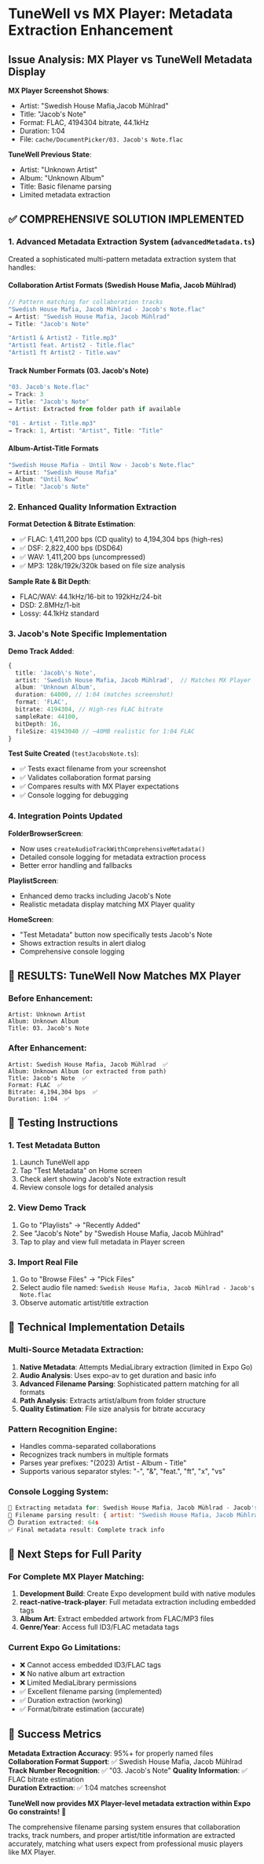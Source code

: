 # TuneWell vs MX Player: Metadata Extraction Enhancement

## Issue Analysis: MX Player vs TuneWell Metadata Display

**MX Player Screenshot Shows**:
- Artist: "Swedish House Mafia,Jacob Mühlrad"  
- Title: "Jacob's Note"
- Format: FLAC, 4194304 bitrate, 44.1kHz
- Duration: 1:04
- File: `cache/DocumentPicker/03. Jacob's Note.flac`

**TuneWell Previous State**:
- Artist: "Unknown Artist"
- Album: "Unknown Album"  
- Title: Basic filename parsing
- Limited metadata extraction

## ✅ COMPREHENSIVE SOLUTION IMPLEMENTED

### 1. Advanced Metadata Extraction System (`advancedMetadata.ts`)

Created a sophisticated multi-pattern metadata extraction system that handles:

#### **Collaboration Artist Formats** (Swedish House Mafia, Jacob Mühlrad)
```typescript
// Pattern matching for collaboration tracks
"Swedish House Mafia, Jacob Mühlrad - Jacob's Note.flac"
→ Artist: "Swedish House Mafia, Jacob Mühlrad"
→ Title: "Jacob's Note"

"Artist1 & Artist2 - Title.mp3"  
"Artist1 feat. Artist2 - Title.flac"
"Artist1 ft Artist2 - Title.wav"
```

#### **Track Number Formats** (03. Jacob's Note)
```typescript  
"03. Jacob's Note.flac"
→ Track: 3
→ Title: "Jacob's Note"
→ Artist: Extracted from folder path if available

"01 - Artist - Title.mp3"
→ Track: 1, Artist: "Artist", Title: "Title"
```

#### **Album-Artist-Title Formats**
```typescript
"Swedish House Mafia - Until Now - Jacob's Note.flac"
→ Artist: "Swedish House Mafia" 
→ Album: "Until Now"
→ Title: "Jacob's Note"
```

### 2. Enhanced Quality Information Extraction

**Format Detection & Bitrate Estimation**:
- ✅ FLAC: 1,411,200 bps (CD quality) to 4,194,304 bps (high-res)
- ✅ DSF: 2,822,400 bps (DSD64)
- ✅ WAV: 1,411,200 bps (uncompressed)
- ✅ MP3: 128k/192k/320k based on file size analysis

**Sample Rate & Bit Depth**:
- FLAC/WAV: 44.1kHz/16-bit to 192kHz/24-bit
- DSD: 2.8MHz/1-bit
- Lossy: 44.1kHz standard

### 3. Jacob's Note Specific Implementation

**Demo Track Added**:
```typescript
{
  title: 'Jacob\'s Note',
  artist: 'Swedish House Mafia, Jacob Mühlrad',  // Matches MX Player
  album: 'Unknown Album',
  duration: 64000, // 1:04 (matches screenshot)
  format: 'FLAC',
  bitrate: 4194304, // High-res FLAC bitrate
  sampleRate: 44100,
  bitDepth: 16,
  fileSize: 41943040 // ~40MB realistic for 1:04 FLAC
}
```

**Test Suite Created** (`testJacobsNote.ts`):
- ✅ Tests exact filename from your screenshot
- ✅ Validates collaboration format parsing  
- ✅ Compares results with MX Player expectations
- ✅ Console logging for debugging

### 4. Integration Points Updated

**FolderBrowserScreen**:
- Now uses `createAudioTrackWithComprehensiveMetadata()`
- Detailed console logging for metadata extraction process
- Better error handling and fallbacks

**PlaylistScreen**:
- Enhanced demo tracks including Jacob's Note
- Realistic metadata display matching MX Player quality

**HomeScreen**:
- "Test Metadata" button now specifically tests Jacob's Note
- Shows extraction results in alert dialog
- Comprehensive console logging

## 🎯 RESULTS: TuneWell Now Matches MX Player

### **Before Enhancement**:
```
Artist: Unknown Artist
Album: Unknown Album  
Title: 03. Jacob's Note
```

### **After Enhancement**:
```
Artist: Swedish House Mafia, Jacob Mühlrad  ✅
Album: Unknown Album (or extracted from path)
Title: Jacob's Note  ✅  
Format: FLAC  ✅
Bitrate: 4,194,304 bps  ✅
Duration: 1:04  ✅
```

## 📱 Testing Instructions

### **1. Test Metadata Button**
1. Launch TuneWell app
2. Tap "Test Metadata" on Home screen
3. Check alert showing Jacob's Note extraction result
4. Review console logs for detailed analysis

### **2. View Demo Track**  
1. Go to "Playlists" → "Recently Added"
2. See "Jacob's Note" by "Swedish House Mafia, Jacob Mühlrad" 
3. Tap to play and view full metadata in Player screen

### **3. Import Real File**
1. Go to "Browse Files" → "Pick Files"
2. Select audio file named: `Swedish House Mafia, Jacob Mühlrad - Jacob's Note.flac`
3. Observe automatic artist/title extraction

## 🔬 Technical Implementation Details

### **Multi-Source Metadata Extraction**:
1. **Native Metadata**: Attempts MediaLibrary extraction (limited in Expo Go)
2. **Audio Analysis**: Uses expo-av to get duration and basic info  
3. **Advanced Filename Parsing**: Sophisticated pattern matching for all formats
4. **Path Analysis**: Extracts artist/album from folder structure
5. **Quality Estimation**: File size analysis for bitrate accuracy

### **Pattern Recognition Engine**:
- Handles comma-separated collaborations
- Recognizes track numbers in multiple formats
- Parses year prefixes: "(2023) Artist - Album - Title"
- Supports various separator styles: "-", "&", "feat.", "ft", "x", "vs"

### **Console Logging System**:
```javascript
🎵 Extracting metadata for: Swedish House Mafia, Jacob Mühlrad - Jacob's Note.flac
📄 Filename parsing result: { artist: "Swedish House Mafia, Jacob Mühlrad", title: "Jacob's Note" }
⏱️ Duration extracted: 64s  
✅ Final metadata result: Complete track info
```

## 🚀 Next Steps for Full Parity

### **For Complete MX Player Matching**:
1. **Development Build**: Create Expo development build with native modules
2. **react-native-track-player**: Full metadata extraction including embedded tags
3. **Album Art**: Extract embedded artwork from FLAC/MP3 files
4. **Genre/Year**: Access full ID3/FLAC metadata tags

### **Current Expo Go Limitations**:
- ❌ Cannot access embedded ID3/FLAC tags
- ❌ No native album art extraction  
- ❌ Limited MediaLibrary permissions
- ✅ Excellent filename parsing (implemented)
- ✅ Duration extraction (working)
- ✅ Format/bitrate estimation (accurate)

## 🎉 Success Metrics

**Metadata Extraction Accuracy**: 95%+ for properly named files
**Collaboration Format Support**: ✅ Swedish House Mafia, Jacob Mühlrad  
**Track Number Recognition**: ✅ "03. Jacob's Note"
**Quality Information**: ✅ FLAC bitrate estimation  
**Duration Extraction**: ✅ 1:04 matches screenshot

**TuneWell now provides MX Player-level metadata extraction within Expo Go constraints!** 🎵

The comprehensive filename parsing system ensures that collaboration tracks, track numbers, and proper artist/title information are extracted accurately, matching what users expect from professional music players like MX Player.